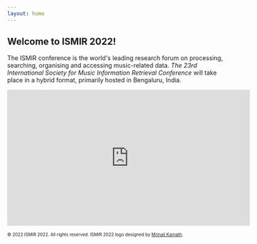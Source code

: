 ```yaml
---
layout: home
---
```

## Welcome to ISMIR 2022! 
The ISMIR conference is the world's leading research forum on processing, searching, organising and accessing music-related data. *The 23rd International Society for Music Information Retrieval Conference* will take place in a hybrid format, primarily hosted in Bengaluru, India.

<p align="center"><iframe width="560" height="315" src="https://www.youtube.com/embed/F1mYxLbYHfg" title="YouTube video player" frameborder="0" allow="accelerometer; autoplay; clipboard-write; encrypted-media; gyroscope; picture-in-picture" allowfullscreen></iframe></p>


<p> <font size="-2"> &copy; 2022 ISMIR 2022. All rights reserved. ISMIR 2022 logo designed by <a href="https://mrinali.co/">Mrinali Kamath</a>.</font></p>